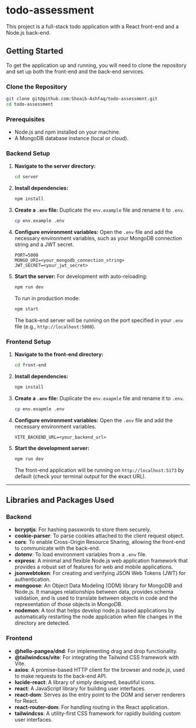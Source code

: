 # todo-assessment

This project is a full-stack todo application with a React front-end and a Node.js back-end.

## Getting Started

To get the application up and running, you will need to clone the repository and set up both the front-end and the back-end services.

### Clone the Repository

```bash
git clone git@github.com:Shoaib-Ashfaq/todo-assessment.git
cd todo-assessment
```

### Prerequisites

- Node.js and npm installed on your machine.
- A MongoDB database instance (local or cloud).

### Backend Setup

1.  **Navigate to the server directory:**
    ```bash
    cd server
    ```

2.  **Install dependencies:**
    ```bash
    npm install
    ```

3.  **Create a `.env` file:**
    Duplicate the `env.example` file and rename it to `.env`.
    ```bash
    cp env.example .env
    ```

4.  **Configure environment variables:**
    Open the `.env` file and add the necessary environment variables, such as your MongoDB connection string and a JWT secret.
    ```
    PORT=5000
    MONGO_URI=<your_mongodb_connection_string>
    JWT_SECRET=<your_jwt_secret>
    ```

5.  **Start the server:**
    For development with auto-reloading:
    ```bash
    npm run dev
    ```
    To run in production mode:
    ```bash
    npm start
    ```
    The back-end server will be running on the port specified in your `.env` file (e.g., `http://localhost:5000`).

### Frontend Setup

1.  **Navigate to the front-end directory:**
    ```bash
    cd front-end
    ```

2.  **Install dependencies:**
    ```bash
    npm install
    ```

3.  **Create a `.env` file:**
    Duplicate the `env.exapmle` file and rename it to `.env`.
    ```bash
    cp env.exapmle .env
    ```

4.  **Configure environment variables:**
    Open the `.env` file and add the necessary environment variables.
    ```
    VITE_BACKEND_URL=<your_backend_url>
    ```

5.  **Start the development server:**
    ```bash
    npm run dev
    ```
    The front-end application will be running on `http://localhost:5173` by default (check your terminal output for the exact URL).

---

## Libraries and Packages Used

### Backend

-   **bcryptjs**: For hashing passwords to store them securely.
-   **cookie-parser**: To parse cookies attached to the client request object.
-   **cors**: To enable Cross-Origin Resource Sharing, allowing the front-end to communicate with the back-end.
-   **dotenv**: To load environment variables from a `.env` file.
-   **express**: A minimal and flexible Node.js web application framework that provides a robust set of features for web and mobile applications.
-   **jsonwebtoken**: For creating and verifying JSON Web Tokens (JWT) for authentication.
-   **mongoose**: An Object Data Modeling (ODM) library for MongoDB and Node.js. It manages relationships between data, provides schema validation, and is used to translate between objects in code and the representation of those objects in MongoDB.
-   **nodemon**: A tool that helps develop node.js based applications by automatically restarting the node application when file changes in the directory are detected.

### Frontend

-   **@hello-pangea/dnd**: For implementing drag and drop functionality.
-   **@tailwindcss/vite**: For integrating the Tailwind CSS framework with Vite.
-   **axios**: A promise-based HTTP client for the browser and node.js, used to make requests to the back-end API.
-   **lucide-react**: A library of simply designed, beautiful icons.
-   **react**: A JavaScript library for building user interfaces.
-   **react-dom**: Serves as the entry point to the DOM and server renderers for React.
-   **react-router-dom**: For handling routing in the React application.
-   **tailwindcss**: A utility-first CSS framework for rapidly building custom user interfaces.
